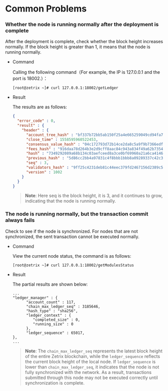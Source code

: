 # Common Problems

### Whether the node is running normally after the deployment is complete

After the deployment is complete, check whether the block height increases normally. If the block height is greater than 1, it means that the node is running normally.

*   Command

    Calling the following command（For example, the IP is 127.0.0.1 and the port is 18002.）：

    ```shell
    [root@zetrix ~]# curl 127.0.0.1:18002/getLedger
    ```
*   Result

    The results are as follows:

    ```json
    {
      "error_code" : 0,
      "result" : {
        "header" : {
          "account_tree_hash" : "bf337b72bb5ab150f25a4e665259049cd94fa70966a1c0f56f79a44969980ccb",
          "close_time" : 1558595960522453,
          "consensus_value_hash" : "04c172793d72b14ce2da8c5a9f9b7366edf75bc3c81aaf9f3069e6af3af1c857",
          "fees_hash" : "916daa78d264b3e2d9cff8aac84c943a834f49a62b7354d4fa228dab65515313",
          "hash" : "7349292089a68b134c03aefceed8a3ce0bf69960a21a6ca41467a672d3e2c3ce",
          "previous_hash" : "5d86cc2bb4a97831c4f8bbb1bbb8a09289337c42c33fa64bc7c1aa352b17b2ba",
          "seq" : 3,
          "validators_hash" : "9ff25c4231deb81c44eec379fd2467156d2389c5d69edf308d38f7b5ac53705b",
          "version" : 1002
        }
      }
    }
    ```

    > **Note**: Here seq is the block height, it is 3, and it continues to grow, indicating that the node is running normally.

### The node is running normally, but the transaction commit always fails

Check to see if the node is synchronized. For nodes that are not synchronized, the sent transaction cannot be executed normally.

*   Command

    View the current node status, the command is as follows:

    ```shell
    [root@zetrix ~]# curl 127.0.0.1:18002/getModulesStatus
    ```
*   Result

    The partial results are shown below:

    ```shell
    ...
    "ledger_manager" : {
          "account_count" : 117,
          "chain_max_ledger_seq" : 3185646,
          "hash_type" : "sha256",
          "ledger_context" : {
             "completed_size" : 0,
             "running_size" : 0
          },
          "ledger_sequence" : 65017,
    },
    ...
    ```

    > **Note**: The `chain_max_ledger_seq` represents the latest block height of the entire Zetrix blockchain, while the `ledger_sequence` reflects the current block height of the local node. If `ledger_sequence` is lower than `chain_max_ledger_seq`, it indicates that the node is not fully synchronized with the network. As a result, transactions submitted through this node may not be executed correctly until synchronization is complete.
